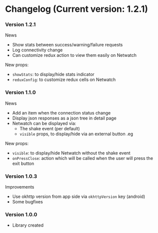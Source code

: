 # Changelog (Current version: 1.2.1)

### Version 1.2.1

News
- Show stats between success/warning/failure requests
- Log connectivity change
- Can customize redux action to view them easily on Netwatch

New props:
- `showStats`: to display/hide stats indicator
- `reduxConfig`: to customize redux cells on Netwatch

### Version 1.1.0

News
- Add an item when the connection status change
- Display json responses as a json tree in detail page
- Netwatch can be displayed via:
    - The shake event (per default)
    - `visible` props, to display/hide via an external button .eg

New props:
- `visible`: to display/hide Netwatch without the shake event
- `onPressClose`: action which will be called when the user will press the exit button

### Version 1.0.3

Improvements
- Use okhttp version from app side via `okhttpVersion` key (android)
- Some bugfixes

### Version 1.0.0
- Library created
